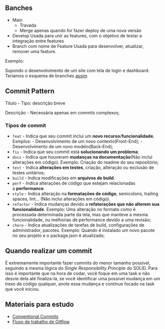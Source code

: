 ## Banches

- Main 
	- Travada
	- Merge apenas quando for fazer deploy de uma nova versão
- Develop
	Usada para unir as features, com o objetivo de testar a integração entre features
- Branch com nome de Feature
	Usada para desenvolver, atualizar, remover uma feature.

Exemplo: 

Supondo o desenvolvimento de um site com tela de login e dashboard. Teriamos o esquema de branches [assim](https://www.figma.com/file/EacWUSe7dVVknmfhp5lVya/Untitled?type=whiteboard&node-id=0%3A1&t=7oKZFGHvWBucZCDT-1)

## Commit Pattern

Titulo - Tipo: descrição breve

Descrição - Necessária apenas em commits complexos;

### Tipos de commit

- `feat` - Indica que seu commit inclui um **novo recurso**/**funcionalidade**.
	Exmplos: 
		- Desenvolvimento de um novo contexto(Front-End);
		- Desenvolvimento de um novo modelo(Back-End);
- `fix` - Indica que seu commit está **solucionando um problema**;
- `docs` - Indica que houveram **mudanças na documentação**(Não inclui alterações em código).
	Exemplo: Criação do readme do seu repositório;
- `test` - Indica **alterações em testes**, criação, alteração ou exclusão de testes unitários;
- `build` - Indica modificações em **arquivos de build**.
- `perf` - Indica alterações de código que estejam relacionadas a **performance**.
- `style` - Indica alteração na **formatações de código**, semicolons, trailing spaces, lint... (Não inclui alterações em código).
- `refactor` - Indica mudanças devido a **refatorações que não alterem sua funcionalidade**.
	Exemplo: Uma alteração no formato como é processada determinada parte da tela, mas que manteve a mesma funcionalidade, ou melhorias de performance devido a uma revisão;
- `chore` - Indica atualizações de tarefas de build, configurações de administrador, pacotes.
	Exemplo: Quando é instalado um novo pacote no seu projeto e o package.json é atualizado;

## Quando realizar um commit

É extremamente importante fazer commits do menor tamanho possivel, seguindo a mesma lógica do _Single Responsibility Principle_ do SOLID. Para isso é importante que na hora de codar, você foque em uma task e não desvie dela até finaliza-la, se você identificar uma possivel mudança em um trexo de código qualquer, anote essa mudança e continue focado na task que você iniciou.

## Materiais para estudo

- [Conventional Commits](https://www.conventionalcommits.org/pt-br/v1.0.0/)
- [Fluxo de trabalho de Gitflow](https://www.atlassian.com/br/git/tutorials/comparing-workflows/gitflow-workflow)
